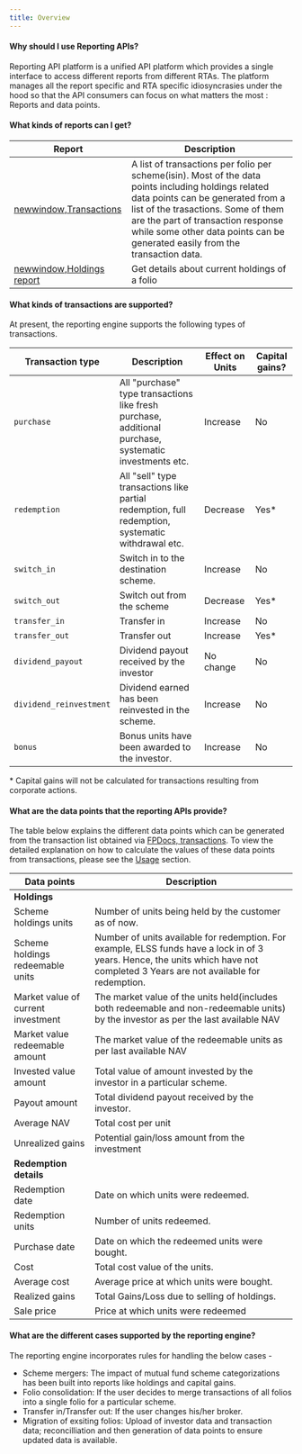 ```yaml
---
title: Overview
---
```

#### Why should I use Reporting APIs?
Reporting API platform is a unified API platform which provides a single interface to access different reports from different RTAs. The platform manages all the report specific and RTA specific idiosyncrasies under the hood so that the API consumers can focus on what matters the most : Reports and data points.

#### What kinds of reports can I get?
| Report | Description |
| ---------- | ------------ |
| [newwindow,Transactions](https://fintechprimitives.com/api/#transactions) | A list of transactions per folio per scheme(isin). Most of the data points including holdings related data points can be generated from a list of the trasactions. Some of them are the part of transaction response while some other data points can be generated easily from the transaction data.  |
| [newwindow,Holdings report](https://fintechprimitives.com/docs/api/#generate-holdings-report) | Get details about current holdings of a folio|

#### What kinds of transactions are supported?
At present, the reporting engine supports the following types of transactions.

| Transaction type | Description | Effect on Units | Capital gains? |
|------------ |------------ |------------ |------------ |
|`purchase`|All "purchase" type transactions like fresh purchase, additional purchase, systematic investments etc.|Increase|No|
|`redemption`|All "sell" type transactions like partial redemption, full redemption, systematic withdrawal etc.|Decrease|Yes*|
|`switch_in`| Switch in to the destination scheme.|Increase|No|
|`switch_out`| Switch out from the scheme|Decrease|Yes*|
|`transfer_in`| Transfer in |Increase|No|
|`transfer_out`|Transfer out|Increase|Yes*|
|`dividend_payout`|Dividend payout received by the investor|No change|No|
|`dividend_reinvestment`|Dividend earned has been reinvested in the scheme.|Increase|No|
|`bonus`|Bonus units have been awarded to the investor.|Increase|No|

\* Capital gains will not be calculated for transactions resulting from corporate actions.

#### What are the data points that the reporting APIs provide?
The table below explains the different data points which can be generated from the transaction list obtained via [FPDocs, transactions](https://fintechprimitives.com/api/#transactions). To view the detailed explanation on how to calculate the values of these data points from transactions, please see the [Usage](/pages/workflows/investor-reporting-usage) section.

| Data points | Description |
| ---------- | ------------ |
| **Holdings** |
| Scheme holdings units | Number of units being held by the customer as of now. |
| Scheme holdings redeemable units | Number of units available for redemption. For example, ELSS funds have a lock in of 3 years. Hence, the units which have not completed 3 Years are not available for redemption.| 
| Market value of current investment | The market value of the units held(includes both redeemable and non-redeemable units) by the investor as per the last available NAV | 
| Market value redeemable amount | The market value of the redeemable units as per last available NAV | 
| Invested value amount | Total value of amount invested by the investor in a particular scheme. |
| Payout amount | Total dividend payout received by the investor. |
| Average NAV | Total cost per unit |
| Unrealized gains | Potential gain/loss amount from the investment |
| **Redemption details** | |
| Redemption date | Date on which units were redeemed. 
| Redemption units | Number of units redeemed.|
| Purchase date | Date on which the redeemed units were bought.|
| Cost | Total cost value of the units.|
| Average cost | Average price at which units were bought.|
| Realized gains | Total Gains/Loss due to selling of holdings.|
| Sale price | Price at which units were redeemed |

#### What are the different cases supported by the reporting engine?

The reporting engine incorporates rules for handling the below cases - 
- Scheme mergers: The impact of mutual fund scheme categorizations has been built into reports like holdings and capital gains.
- Folio consolidation: If the user decides to merge transactions of all folios into a single folio for a particular scheme.
- Transfer in/Transfer out: If the user changes his/her broker.
- Migration of exsiting folios: Upload of investor data and transaction data; reconcilliation and then generation of data points to ensure updated data is available.
